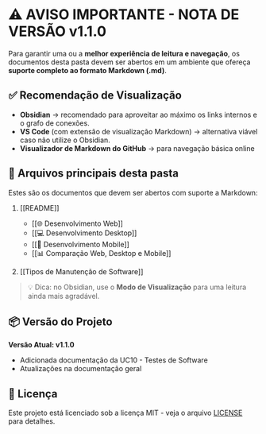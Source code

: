 # ⚠️ AVISO IMPORTANTE - NOTA DE VERSÃO v1.1.0

Para garantir uma ou a **melhor experiência de leitura e navegação**, os documentos desta pasta devem ser abertos em um ambiente que ofereça **suporte completo ao formato Markdown (.md)**.  

## ✅ Recomendação de Visualização
- **Obsidian** → recomendado para aproveitar ao máximo os links internos e o grafo de conexões.  
- **VS Code** (com extensão de visualização Markdown) → alternativa viável caso não utilize o Obsidian.  
- **Visualizador de Markdown do GitHub** → para navegação básica online

## 📂 Arquivos principais desta pasta
Estes são os documentos que devem ser abertos com suporte a Markdown:  
1.  [[README]]  
	- [[🌐 Desenvolvimento Web]]
	- [[💻 Desenvolvimento Desktop]]
	- [[📱 Desenvolvimento Mobile]]
	- [[📊 Comparação Web, Desktop e Mobile]]
	
2. [[Tipos de Manutenção de Software]]  

> 💡 Dica: no Obsidian, use o **Modo de Visualização** para uma leitura ainda mais agradável.

## 📦 Versão do Projeto
**Versão Atual: v1.1.0**
- Adicionada documentação da UC10 - Testes de Software
- Atualizações na documentação geral

## 📄 Licença
Este projeto está licenciado sob a licença MIT - veja o arquivo [LICENSE](LICENSE) para detalhes.